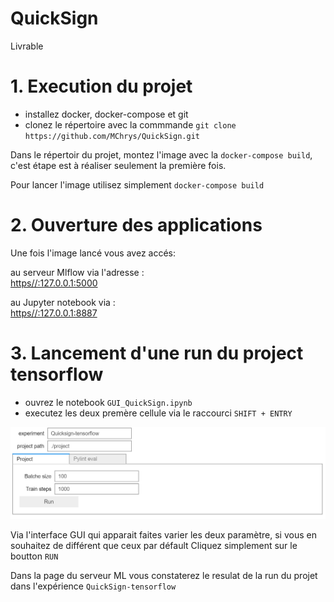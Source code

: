 # QuickSign
Livrable



# 1. Execution du projet
  
  - installez docker, docker-compose et git
  - clonez le répertoire avec la commmande `git clone https://github.com/MChrys/QuickSign.git`
  
Dans le répertoir du projet, montez l'image avec la `docker-compose build`, c'est étape est à réaliser seulement la première fois.

Pour lancer l'image utilisez simplement `docker-compose build`

# 2. Ouverture des applications 

Une fois l'image lancé vous avez accés:

au serveur Mlflow via l'adresse : <br>
  [https//:127.0.0.1:5000](https//:127.0.0.1:5000)

au Jupyter notebook via : <br>
  [https//:127.0.0.1:8887](https//:127.0.0.1:8887)

# 3. Lancement d'une run du project tensorflow

  - ouvrez le notebook `GUI_QuickSign.ipynb`
  - executez les deux premère cellule via le raccourci `SHIFT + ENTRY`

![run](/img/run_livrable.PNG)

Via l'interface GUI qui apparait faites varier les deux paramètre, si vous en souhaitez de différent que ceux par défault
Cliquez simplement sur le boutton  `RUN`

Dans la page du serveur ML vous constaterez le resulat de la run du projet dans l'expérience `QuickSign-tensorflow`

